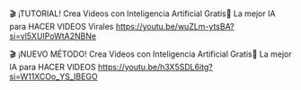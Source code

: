 🎬 ¡TUTORIAL! Crea Videos con Inteligencia Artificial Gratis🔔 La mejor IA para HACER VIDEOS Virales
https://youtu.be/wuZLm-ytsBA?si=vl5XUIPoWtA2NBNe

🎬 ¡NUEVO MÉTODO! Crea Videos con Inteligencia Artificial Gratis🔔 La mejor IA para HACER VIDEOS
https://youtu.be/h3X5SDL6itg?si=W11XCOo_YS_IBEGO